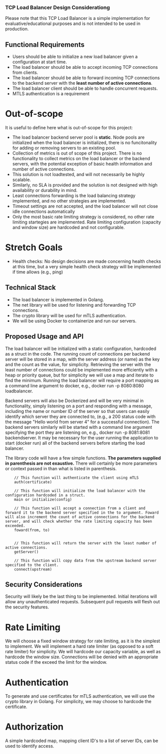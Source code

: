 ### TCP Load Balancer Design Considerationg

Please note that this TCP Load Balancer is a simple implementation for evaluative/educational purposes and is not intended to be used in production. 

## Functional Requirements

- Users should be able to initialize a new load balancer given a configuration at start time.
- The load balancer should be able to accept incoming TCP connections from clients.
- The load balancer should be able to forward incoming TCP connections to the backend server with the **least number of active connections**.
- The load balancer client should be able to handle concurrent requests.
- MTLS authentication is a requirement

# Out-of-scope

It is useful to define here what is out-of-scope for this project:

- The load balancer backend server pool is **static**. Node pools are initialized when the load balancer is initialized, there is no funcitonality for adding or removing servers to an existing pool.
- Collection of metrics is out of scope of this project. There is no functionality to collect metrics on the load balancer or the backend servers, with the potential exception of basic health information and number of active connections.
- This solution is not loadtested, and will not necessarily be highly scalable.
- Similarly, no SLA is provided and the solution is not designed with high availability or durability in mind.
- Least connections forwarding is the load balancing strategy implemented, and no other strategies are implemented.
- Timeout settings are not accepted, and the load balancer will not close idle connections automatically
- Only the most basic rate limiting strategy is considered, no other rate limiting startegies are implemented. Rate limiting configuration (capacity and window size) are hardcoded and not configurable. 

# Stretch Goals

- Health checks: No design decisions are made concerning health checks at this time, but a very simple health check strategy will be implemented if time allows (e.g., ping)

## Technical Stack

- The load balancer is implemented in Golang.
- The net library will be used for listening and forwarding TCP connections.
- The crypto library will be used for mTLS authentication.
- We will be using Docker to containerize and run our servers. 

## Proposed Usage and API

The load balancer will be initialized with a static configuration, hardcoded as a struct in the code.
The running count of connections per backend server will be stored in a map, with the server address (or name) as the key and the count as the value, for simplicity. Retrieving the server with the least number of connections could be implemented more efficiently with a heap or priority queue, but for simplicity we will use a map and iterate to find the minimum.
Running the load balancer will require a port mapping as a command line argument to docker, e.g., docker run -p 8080:8080 loadbalancer.

Backend servers will also be Dockerized and will be very minimal in functionality, simply listening on a port and responding with a message, including the name or number ID of the server so that users can easily identify which server they are connected to, (e.g., a 200 status code with the message "Hello world from server 4" for a successful connection). The backend servers similarly will be started with a command line argument specifying the port they are listening on, e.g., docker run -p 8081:8081 backendserver. It may be necessary for the user running the application to start (docker run) all of the backend servers before starting the load balancer.

The library code will have a few simple functions. **The parameters supplied in parenthesis are not exaustive.** There will certainly be more parameters or context passed in than what is listed in parenthesis.
```
    // This function will authenticate the client using mTLS
    auth(certificate)

    // This function will initialize the load balancer with the configuration hardcoded in a struct.
    main or initialize(config)

    // This function will accept a connection from a client and forward it to the backend server specified in the to argument. Foward will also increment the count of active connections for the backend server, and will check whether the rate limiting capacity has been exceeded.
    foward(from, to)


    // This function will return the server with the least number of active connections.
    getServer()

    // This function will copy data from the upstream backend server specified to the client.
    connect(upstream)
```

## Security Considerations

Security will likely be the last thing to be implemented. Initial iterations will allow any unauthenticated requests. Subsequent pull requests will flesh out the security features.

# Rate Limiting

We will choose a fixed window strategy for rate limiting, as it is the simplest to implement. We will implement a hard rate limiter (as opposed to a soft rate limiter) for simplicity. We will hardcode our capacity variable, as well as hardcode the window size. Connections will be denied with an appropriate status code if the exceed the limit for the window.

# Authentication

To generate and use certificates for mTLS authentication, we will use the crypto library in Golang. For simplicity, we may choose to hardcode the certificate. 

# Authorization

A simple hardcoded map, mapping client ID's to a list of server IDs, can be used to identify access. 

